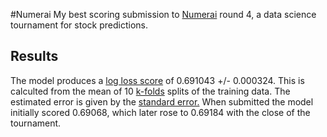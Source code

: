 #Numerai
My best scoring submission to [Numerai](http://www.numer.ai) round 4, a data science tournament for stock predictions.
## Results
The model produces a [log loss score](http://www.kaggle.com/wiki/LogarithmicLoss) of 0.691043 +/- 0.000324. This is calculted from the mean of 10 [k-folds](http://scikit-learn.org/stable/modules/generated/sklearn.cross_validation.KFold.html) splits of the training data. The estimated error is given by the [standard error.](https://en.wikipedia.org/wiki/Standard_error)
When submitted the model initially scored 0.69068, which later rose to 0.69184 with the close of the tournament.
